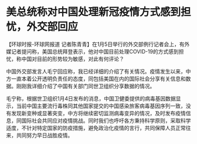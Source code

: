 # 美总统称对中国处理新冠疫情方式感到担忧，外交部回应

【环球时报-环球网报道
记者陈青青】在1月5日举行的外交部例行记者会上，有外媒记者提问称，美国总统拜登表示，他对中国目前处理COVID-19的方式感到担忧，称中国对目前的形势较为敏感，对此有何评论？

中国外交部发言人毛宁回应称，我已经详细的介绍了有关情况。疫情发生以来，中方一直本着公开透明负责任的态度，同包括美国在内的国际社会分享有关信息和数据。刚刚我详细介绍了中国有关部门同世卫组织分享数据的情况。

毛宁称，根据世卫组织1月4日发布的消息，中国卫健委提供的病毒基因数据显示，当前中国主要流行毒株同其他国家提交的中国感染旅客病毒基因序列一致，没有发现新变种或显著突变，中方将继续密切监测病毒变异的情况，及时发布疫情信息，同国际社会共同应对疫情挑战。同时我们也呼吁各方秉持科学原则，采取科学适度，不针对特定国家的防疫措施，避免政治化疫情的言行，共同保障人员正常往来，共同努力早日战胜疫情。

